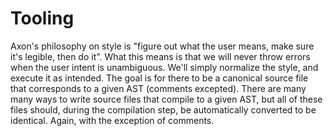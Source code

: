 # Tooling

Axon's philosophy on style is "figure out what the user means, make sure it's legible, then do it". What this means is that we will never throw errors when the user intent is unambiguous. We'll simply normalize the style, and execute it as intended. The goal is for there to be a canonical source file that corresponds to a given AST (comments excepted). There are many many ways to write source files that compile to a given AST, but all of these files should, during the compilation step, be automatically converted to be identical. Again, with the exception of comments.
